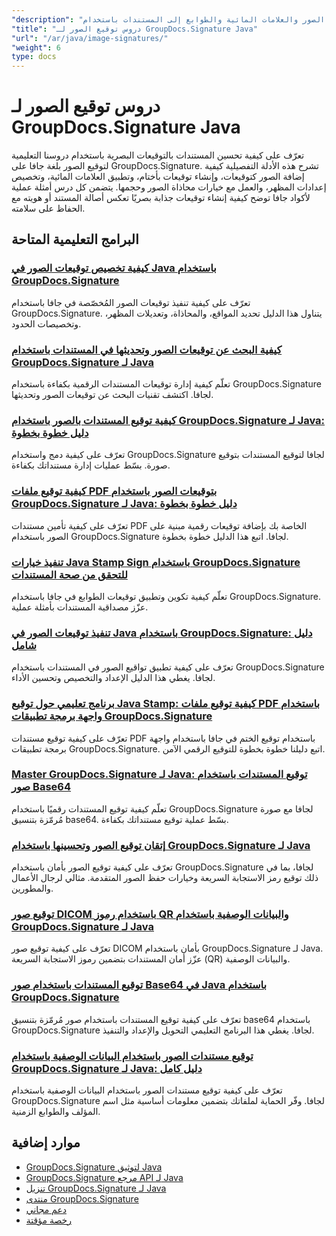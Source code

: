 ```yaml
---
"description": "دروس تعليمية كاملة حول كيفية إضافة توقيعات الصور والعلامات المائية والطوابع إلى المستندات باستخدام GroupDocs.Signature لـ Java."
"title": "دروس توقيع الصور لـ GroupDocs.Signature Java"
"url": "/ar/java/image-signatures/"
"weight": 6
type: docs
---
```

# دروس توقيع الصور لـ GroupDocs.Signature Java

تعرّف على كيفية تحسين المستندات بالتوقيعات البصرية باستخدام دروسنا التعليمية لتوقيع الصور بلغة جافا على GroupDocs.Signature. تشرح هذه الأدلة التفصيلية كيفية إضافة الصور كتوقيعات، وإنشاء توقيعات بأختام، وتطبيق العلامات المائية، وتخصيص إعدادات المظهر، والعمل مع خيارات محاذاة الصور وحجمها. يتضمن كل درس أمثلة عملية لأكواد جافا توضح كيفية إنشاء توقيعات جذابة بصريًا تعكس أصالة المستند أو هويته مع الحفاظ على سلامته.

## البرامج التعليمية المتاحة

### [كيفية تخصيص توقيعات الصور في Java باستخدام GroupDocs.Signature](./customize-image-signatures-java-groupdocs-signature/)
تعرّف على كيفية تنفيذ توقيعات الصور المُخصّصة في جافا باستخدام GroupDocs.Signature. يتناول هذا الدليل تحديد المواقع، والمحاذاة، وتعديلات المظهر، وتخصيصات الحدود.

### [كيفية البحث عن توقيعات الصور وتحديثها في المستندات باستخدام GroupDocs.Signature لـ Java](./groupdocs-signature-java-image-signatures/)
تعلّم كيفية إدارة توقيعات المستندات الرقمية بكفاءة باستخدام GroupDocs.Signature لجافا. اكتشف تقنيات البحث عن توقيعات الصور وتحديثها.

### [كيفية توقيع المستندات بالصور باستخدام GroupDocs.Signature لـ Java: دليل خطوة بخطوة](./sign-documents-image-groupdocs-signature-java/)
تعرّف على كيفية دمج واستخدام GroupDocs.Signature لجافا لتوقيع المستندات بتوقيع صورة. بسّط عمليات إدارة مستنداتك بكفاءة.

### [كيفية توقيع ملفات PDF بتوقيعات الصور باستخدام GroupDocs.Signature لـ Java: دليل خطوة بخطوة](./sign-pdf-image-signature-groupdocs-java/)
تعرّف على كيفية تأمين مستندات PDF الخاصة بك بإضافة توقيعات رقمية مبنية على الصور باستخدام GroupDocs.Signature لجافا. اتبع هذا الدليل خطوة بخطوة.

### [تنفيذ خيارات Java Stamp Sign باستخدام GroupDocs.Signature للتحقق من صحة المستندات](./implement-java-stamp-sign-options-groupdocs-signature/)
تعلّم كيفية تكوين وتطبيق توقيعات الطوابع في جافا باستخدام GroupDocs.Signature. عزّز مصداقية المستندات بأمثلة عملية.

### [تنفيذ توقيعات الصور في Java باستخدام GroupDocs.Signature: دليل شامل](./mastering-image-signatures-java-groupdocs/)
تعرّف على كيفية تطبيق تواقيع الصور في المستندات باستخدام GroupDocs.Signature لجافا. يغطي هذا الدليل الإعداد والتخصيص وتحسين الأداء.

### [برنامج تعليمي حول توقيع Java Stamp: كيفية توقيع ملفات PDF باستخدام واجهة برمجة تطبيقات GroupDocs.Signature](./java-groupdocs-signature-stamp-tutorial/)
تعرّف على كيفية توقيع مستندات PDF باستخدام توقيع الختم في جافا باستخدام واجهة برمجة تطبيقات GroupDocs.Signature. اتبع دليلنا خطوة بخطوة للتوقيع الرقمي الآمن.

### [Master GroupDocs.Signature لـ Java: توقيع المستندات باستخدام صور Base64](./groupdocs-signature-java-base64-image/)
تعلّم كيفية توقيع المستندات رقميًا باستخدام GroupDocs.Signature لجافا مع صورة مُرمّزة بتنسيق base64. بسّط عملية توقيع مستنداتك بكفاءة.

### [إتقان توقيع الصور وتحسينها باستخدام GroupDocs.Signature لـ Java](./groupdocs-signature-java-image-optimization/)
تعرّف على كيفية توقيع الصور بأمان باستخدام GroupDocs.Signature لجافا، بما في ذلك توقيع رمز الاستجابة السريعة وخيارات حفظ الصور المتقدمة. مثالي لرجال الأعمال والمطورين.

### [توقيع صور DICOM باستخدام رموز QR والبيانات الوصفية باستخدام GroupDocs.Signature لـ Java](./sign-dicom-images-groupdocs-signature-java/)
تعرّف على كيفية توقيع صور DICOM بأمان باستخدام GroupDocs.Signature لـ Java. عزّز أمان المستندات بتضمين رموز الاستجابة السريعة (QR) والبيانات الوصفية.

### [توقيع المستندات باستخدام صور Base64 في Java باستخدام GroupDocs.Signature](./sign-document-base64-image-groupdocs-signature-java/)
تعرّف على كيفية توقيع المستندات باستخدام صور مُرمّزة بتنسيق base64 باستخدام GroupDocs.Signature لجافا. يغطي هذا البرنامج التعليمي التحويل والإعداد والتنفيذ.

### [توقيع مستندات الصور باستخدام البيانات الوصفية باستخدام GroupDocs.Signature لـ Java: دليل كامل](./sign-image-documents-metadata-groupdocs-signature-java/)
تعرّف على كيفية توقيع مستندات الصور باستخدام البيانات الوصفية باستخدام GroupDocs.Signature لجافا. وفّر الحماية لملفاتك بتضمين معلومات أساسية مثل اسم المؤلف والطوابع الزمنية.

## موارد إضافية

- [GroupDocs.Signature لتوثيق Java](https://docs.groupdocs.com/signature/java/)
- [GroupDocs.Signature مرجع API لـ Java](https://reference.groupdocs.com/signature/java/)
- [تنزيل GroupDocs.Signature لـ Java](https://releases.groupdocs.com/signature/java/)
- [منتدى GroupDocs.Signature](https://forum.groupdocs.com/c/signature)
- [دعم مجاني](https://forum.groupdocs.com/)
- [رخصة مؤقتة](https://purchase.groupdocs.com/temporary-license/)